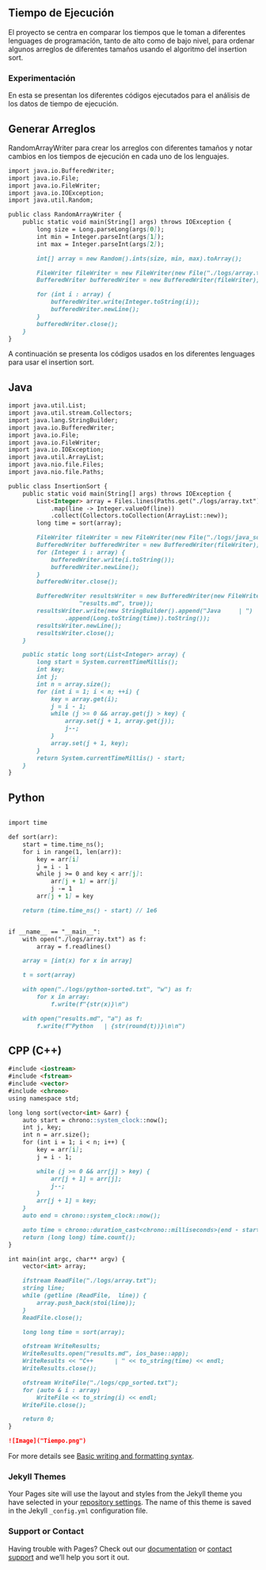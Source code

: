 ## Tiempo de Ejecución
El proyecto se centra en comparar los tiempos que le toman a diferentes lenguages de programación, tanto de alto como de bajo nivel, para ordenar algunos arreglos de diferentes tamaños usando el algoritmo del insertion sort.

### Experimentación
En esta se presentan los diferentes códigos ejecutados para el análisis de los datos de tiempo de ejecución.
## Generar Arreglos
RandomArrayWriter para crear los arreglos con diferentes tamaños y notar cambios en los tiempos de ejecución en cada uno de los lenguajes.
```markdown
import java.io.BufferedWriter;
import java.io.File;
import java.io.FileWriter;
import java.io.IOException;
import java.util.Random;

public class RandomArrayWriter {
    public static void main(String[] args) throws IOException {
        long size = Long.parseLong(args[0]);
        int min = Integer.parseInt(args[1]);
        int max = Integer.parseInt(args[2]);

        int[] array = new Random().ints(size, min, max).toArray();

        FileWriter fileWriter = new FileWriter(new File("./logs/array.txt"));
        BufferedWriter bufferedWriter = new BufferedWriter(fileWriter);

        for (int i : array) {
            bufferedWriter.write(Integer.toString(i));
            bufferedWriter.newLine();
        }
        bufferedWriter.close();
    }
}
```
A continuación se presenta los códigos usados en los diferentes lenguages para usar el insertion sort.
## Java
```markdown
import java.util.List;
import java.util.stream.Collectors;
import java.lang.StringBuilder;
import java.io.BufferedWriter;
import java.io.File;
import java.io.FileWriter;
import java.io.IOException;
import java.util.ArrayList;
import java.nio.file.Files;
import java.nio.file.Paths;

public class InsertionSort {
    public static void main(String[] args) throws IOException {
        List<Integer> array = Files.lines(Paths.get("./logs/array.txt"))
            .map(line -> Integer.valueOf(line))
            .collect(Collectors.toCollection(ArrayList::new));
        long time = sort(array);

        FileWriter fileWriter = new FileWriter(new File("./logs/java_sorted.txt"));
        BufferedWriter bufferedWriter = new BufferedWriter(fileWriter);
        for (Integer i : array) {
            bufferedWriter.write(i.toString());
            bufferedWriter.newLine();
        }
        bufferedWriter.close();

        BufferedWriter resultsWriter = new BufferedWriter(new FileWriter(
                    "results.md", true));
        resultsWriter.write(new StringBuilder().append("Java     | ")
                .append(Long.toString(time)).toString());
        resultsWriter.newLine();
        resultsWriter.close();
    }

    public static long sort(List<Integer> array) {
        long start = System.currentTimeMillis();
        int key;
        int j;
        int n = array.size();
        for (int i = 1; i < n; ++i) {
            key = array.get(i);
            j = i - 1;
            while (j >= 0 && array.get(j) > key) {
                array.set(j + 1, array.get(j));
                j--;
            }
            array.set(j + 1, key);
        }
        return System.currentTimeMillis() - start;
    }
}
```
## Python
```markdown

import time

def sort(arr):
    start = time.time_ns();
    for i in range(1, len(arr)):
        key = arr[i]
        j = i - 1
        while j >= 0 and key < arr[j]:
            arr[j + 1] = arr[j]
            j -= 1
        arr[j + 1] = key

    return (time.time_ns() - start) // 1e6


if __name__ == "__main__":
    with open("./logs/array.txt") as f:
        array = f.readlines()

    array = [int(x) for x in array]

    t = sort(array)

    with open("./logs/python-sorted.txt", "w") as f:
        for x in array:
            f.write(f"{str(x)}\n")

    with open("results.md", "a") as f:
        f.write(f"Python   | {str(round(t))}\n\n")
```
## CPP (C++)
```markdown
#include <iostream>
#include <fstream>
#include <vector>
#include <chrono>
using namespace std;

long long sort(vector<int> &arr) {
    auto start = chrono::system_clock::now();
    int j, key;
    int n = arr.size();
    for (int i = 1; i < n; i++) {
        key = arr[i];
        j = i - 1;

        while (j >= 0 && arr[j] > key) {
            arr[j + 1] = arr[j];
            j--;
        }
        arr[j + 1] = key;
    }
    auto end = chrono::system_clock::now();

    auto time = chrono::duration_cast<chrono::milliseconds>(end - start);
    return (long long) time.count();
}

int main(int argc, char** argv) {
    vector<int> array;

    ifstream ReadFile("./logs/array.txt");
    string line;
    while (getline (ReadFile,  line)) {
        array.push_back(stoi(line));
    }
    ReadFile.close();

    long long time = sort(array);

    ofstream WriteResults;
    WriteResults.open("results.md", ios_base::app);
    WriteResults << "C++      | " << to_string(time) << endl;
    WriteResults.close();

    ofstream WriteFile("./logs/cpp_sorted.txt");
    for (auto & i : array)
        WriteFile << to_string(i) << endl;
    WriteFile.close();

    return 0;
}
```

```markdown
![Image]("Tiempo.png")
```

For more details see [Basic writing and formatting syntax](https://docs.github.com/en/github/writing-on-github/getting-started-with-writing-and-formatting-on-github/basic-writing-and-formatting-syntax).

### Jekyll Themes

Your Pages site will use the layout and styles from the Jekyll theme you have selected in your [repository settings](https://github.com/AndresQuimbita/ProyectoOrganizacion/settings/pages). The name of this theme is saved in the Jekyll `_config.yml` configuration file.

### Support or Contact

Having trouble with Pages? Check out our [documentation](https://docs.github.com/categories/github-pages-basics/) or [contact support](https://support.github.com/contact) and we’ll help you sort it out.
